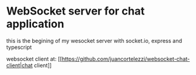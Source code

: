 # WebSocket server for chat application

this is the begining of my wesocket server with socket.io, express and
typescript

websocket client at: [[https://github.com/juancortelezzi/websocket-chat-client|chat client]]
